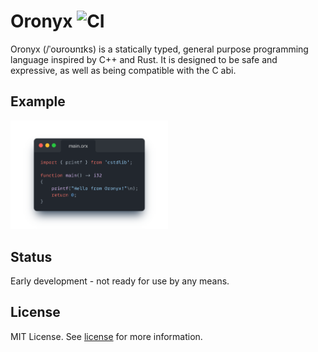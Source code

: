 Oronyx ![CI](https://github.com/oronyx/oronyx-lang/actions/workflows/build.yml/badge.svg)
====

Oronyx (/ˈoʊroʊnɪks) is a statically typed, general purpose programming language inspired by C++
and Rust. It is designed to be safe and expressive, as well as being compatible with the C abi.

## Example

<img src="main.orx.png" alt="Driver" width="50%" height="50%">

## Status

Early development - not ready for use by any means.

## License

MIT License. See [license](LICENSE.txt) for more information.